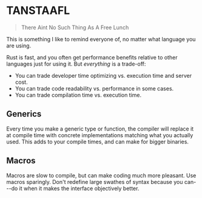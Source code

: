# TANSTAAFL

> There Aint No Such Thing As A Free Lunch

This is something I like to remind everyone of, no matter what language you are using.

Rust is fast, and you often get performance benefits relative to other languages just for using it. But *everything* is a trade-off:

* You can trade developer time optimizing vs. execution time and server cost.
* You can trade code readability vs. performance in some cases.
* You can trade compilation time vs. execution time.

## Generics

Every time you make a generic type or function, the compiler will replace it at compile time with concrete implementations matching what you actually used. This adds to your compile times, and can make for bigger binaries.

## Macros

Macros are slow to compile, but can make coding much more pleasant. Use macros sparingly. Don't redefine large swathes of syntax because you can---do it when it makes the interface objectively better.